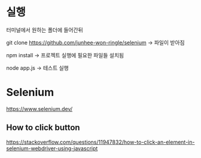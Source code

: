 # 실행

터미널에서 원하는 폴더에 들어간뒤

git clone https://github.com/junhee-won-ringle/selenium
  -> 파일이 받아짐

npm install
  -> 프로젝트 실행에 필요한 파일들 설치됨

node app.js
 -> 테스트 실행






# Selenium
https://www.selenium.dev/

## How to click button
https://stackoverflow.com/questions/11947832/how-to-click-an-element-in-selenium-webdriver-using-javascript
